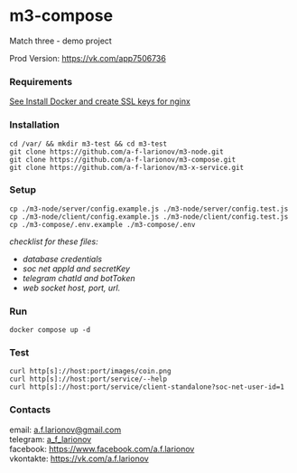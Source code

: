 # m3-compose

Match three - demo project

Prod Version:   https://vk.com/app7506736

### Requirements

[See Install Docker and create SSL keys for nginx](additional.md)

### Installation

    cd /var/ && mkdir m3-test && cd m3-test
    git clone https://github.com/a-f-larionov/m3-node.git
    git clone https://github.com/a-f-larionov/m3-compose.git
    git clone https://github.com/a-f-larionov/m3-x-service.git

### Setup

    cp ./m3-node/server/config.example.js ./m3-node/server/config.test.js
    cp ./m3-node/client/config.example.js ./m3-node/client/config.test.js
    cp ./m3-compose/.env.example ./m3-compose/.env

_checklist for these files:_
- _database credentials_
- _soc net appId and secretKey_
- _telegram chatId and botToken_
- _web socket host, port, url._

### Run

    docker compose up -d

### Test

    curl http[s]://host:port/images/coin.png
    curl http[s]://host:port/service/--help
    curl http[s]://host:port/service/client-standalone?soc-net-user-id=1


### Contacts

email: [a.f.larionov@gmail.com](mailto:a.f.larionov@gmail.com)<br>
telegram: [a_f_larionov](https://t.me/a_f_larionov)<br>
facebook: https://www.facebook.com/a.f.larionov <br>
vkontakte: https://vk.com/a.f.larionov
